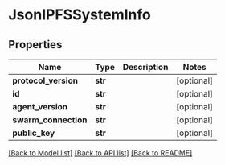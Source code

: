 # JsonIPFSSystemInfo


## Properties
Name | Type | Description | Notes
------------ | ------------- | ------------- | -------------
**protocol_version** | **str** |  | [optional] 
**id** | **str** |  | [optional] 
**agent_version** | **str** |  | [optional] 
**swarm_connection** | **str** |  | [optional] 
**public_key** | **str** |  | [optional] 

[[Back to Model list]](../README.md#documentation-for-models) [[Back to API list]](../README.md#documentation-for-api-endpoints) [[Back to README]](../README.md)


